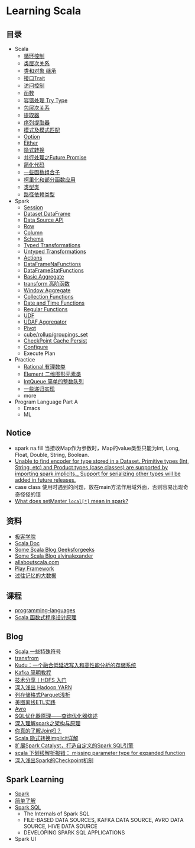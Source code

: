 # Learning Scala

## 目录
 - Scala
     - [循环控制](https://github.com/Flyraty/daily_scala/blob/master/src/main/scala/scala/cycle_control.scala)
     - [类层次关系](https://github.com/Flyraty/daily_scala/blob/master/src/main/scala/scala/class_level.scala)
     - [类和对象 继承]()
     - [接口Trait](https://github.com/Flyraty/daily_scala/blob/master/src/main/scala/scala/traits_oo.scala)
     - [访问控制](https://github.com/Flyraty/daily_scala/blob/master/src/main/scala/scala/function_oo.scala)
     - [函数](https://github.com/Flyraty/daily_scala/blob/master/src/main/scala/scala/function_oo.scala)
     - [容错处理 Try Type](https://github.com/Flyraty/daily_scala/blob/master/src/main/scala/scala/try_type.scala)
     - [包层次关系]()
     - [提取器](https://github.com/Flyraty/daily_scala/blob/master/src/main/scala/scala/extractor.scala)
     - [序列提取器](https://github.com/Flyraty/daily_scala/blob/master/src/main/scala/scala/seq_extractor.scala)
     - [模式及模式匹配](https://github.com/Flyraty/daily_scala/blob/master/src/main/scala/scala/pattern_match.scala)
     - [Option](https://github.com/Flyraty/daily_scala/blob/master/src/main/scala/scala/option_oo.scala)
     - [Either](https://github.com/Flyraty/daily_scala/blob/master/src/main/scala/scala/either_type.scala)
     - [隐式转换](https://github.com/Flyraty/daily_scala/blob/master/src/main/scala/scala/implicit_oo.scala)
     - [并行处理之Future Promise](https://github.com/Flyraty/daily_scala/blob/master/src/main/scala/scala/future_oo.scala)
     - [简化代码](https://github.com/Flyraty/daily_scala/blob/master/src/main/scala/scala/simplify_code.scala)
     - [一些函数组合子](https://github.com/Flyraty/daily_scala/blob/master/src/main/scala/scala/func_combination.scala)
     - [柯里化和部分函数应用](https://github.com/Flyraty/daily_scala/blob/master/src/main/scala/scala/func_curry.scala)
     - [类型类](https://github.com/Flyraty/daily_scala/blob/master/src/main/scala/scala/type_class.scala)
     - [路径依赖类型](https://github.com/Flyraty/daily_scala/blob/master/src/main/scala/scala/path_dependent_type.scala)
 - Spark
     - [Session](https://github.com/Flyraty/daily_scala/blob/master/src/main/scala/spark/session.scala)
     - [Dataset DataFrame](https://github.com/Flyraty/daily_scala/blob/master/src/main/scala/spark/dataset.scala)
     - [Data Source API](https://github.com/Flyraty/daily_scala/blob/master/src/main/scala/spark/data_source_txt.scala)
     - [Row](https://github.com/Flyraty/daily_scala/blob/master/src/main/scala/spark/row.scala)
     - [Column](https://github.com/Flyraty/daily_scala/blob/master/src/main/scala/spark/column.scala)
     - [Schema](https://github.com/Flyraty/daily_scala/blob/master/src/main/scala/spark/schema.scala)
     - [Typed Transformations](https://github.com/Flyraty/daily_scala/blob/master/src/main/scala/spark/typed_transformations.scala)
     - [Untyped Transformations](https://github.com/Flyraty/daily_scala/blob/master/src/main/scala/spark/untyped_transformations.scala)
     - [Actions](https://github.com/Flyraty/daily_scala/blob/master/src/main/scala/spark/actions.scala)
     - [DataFrameNaFunctions](https://github.com/Flyraty/daily_scala/blob/master/src/main/scala/spark/na_func.scala)
     - [DataFrameStatFunctions](https://github.com/Flyraty/daily_scala/blob/master/src/main/scala/spark/stat_func.scala)
     - [Basic Aggregate](https://github.com/Flyraty/daily_scala/blob/master/src/main/scala/spark/basic_aggregate.scala)
     - [transform 高阶函数](https://github.com/Flyraty/daily_scala/blob/master/src/main/scala/spark/transform.scala)
     - [Window Aggregate](https://github.com/Flyraty/daily_scala/blob/master/src/main/scala/spark/window_aggregate.scala)
     - [Collection Functions](https://github.com/Flyraty/daily_scala/blob/master/src/main/scala/spark/collection_func.scala)
     - [Date and Time Functions](https://github.com/Flyraty/daily_scala/blob/master/src/main/scala/spark/datetime_func.scala)
     - [Regular Functions](https://github.com/Flyraty/daily_scala/blob/master/src/main/scala/spark/regular_func.scala)
     - [UDF](https://github.com/Flyraty/daily_scala/blob/master/src/main/scala/spark/UDF.scala)
     - [UDAF,Aggregator](https://github.com/Flyraty/daily_scala/blob/master/src/main/scala/spark/UDAF.scala)
     - [Pivot](https://github.com/Flyraty/daily_scala/blob/master/src/main/scala/spark/basic_aggregate.scala)
     - [cube/rollup/groupings_set](https://github.com/Flyraty/daily_scala/blob/master/src/main/scala/spark/untyped_transformations.scala)
     - [CheckPoint Cache Persist](https://github.com/Flyraty/daily_scala/blob/master/src/main/scala/spark/caching.scala)
     - [Configure](https://github.com/Flyraty/daily_scala/blob/master/src/main/scala/spark/configure.scala)
     - Execute Plan
 - Practice
     - [Rational 有理数类]()
     - [Element 二维图形元素类]()
     - [IntQueue 简单的整数队列]()
     - [一些递归实现]()
     - more
 - Program Language Part A 
    - Emacs
    - ML
 
## Notice
 - spark na.fill 当接收Map作为参数时，Map的value类型只能为Int, Long, Float, Double, String, Boolean.
 - [Unable to find encoder for type stored in a Dataset. Primitive types (Int, String, etc) and Product types (case classes) are supported by importing spark.implicits._ Support for serializing other types will be added in future releases.](https://forums.databricks.com/questions/13772/apache-spark-210-question-in-spark-sql.html)
 - case class 使用时遇到的问题，放在main方法作用域外面，否则容易出现奇奇怪怪的错
 - [What does setMaster `local[*]` mean in spark?](https://stackoverflow.com/questions/32356143/what-does-setmaster-local-mean-in-spark)

## 资料
 - [极客学院](http://wiki.jikexueyuan.com/list/scala/)
 - [Scala Doc](https://docs.scala-lang.org)
 - [Some Scala Blog Geeksforgeeks](https://www.geeksforgeeks.org/scala-functions-call-by-name/)
 - [Some Scala Blog alvinalexander](https://alvinalexander.com/scala/how-to-add-update-remove-elements-immutable-maps-scala)
 - [allaboutscala.com](http://allaboutscala.com/)
 - [Play Framework](https://doron.gitbooks.io/play-doc-zh/2.4/gettingStarted/06_Play_Tutorials.html)
 - [过往记忆的大数据](https://wemp.app/accounts/9228fadf-eedf-468f-b68a-8c2f69fd1f13)
 
## 课程
 - [programming-languages](https://www.coursera.org/learn/programming-languages)
 - [Scala 函数式程序设计原理](https://www.coursera.org/learn/progfun1)
 
## Blog
 - [Scala 一些特殊符号](https://notes.mengxin.science/2018/09/07/scala-special-symbol-usage/)
 - [transfrom](https://medium.com/@mrpowers/schema-independent-dataframe-transformations-d6b36e12dca6)
 - [Kudu：一个融合低延迟写入和高性能分析的存储系统](https://zhuanlan.zhihu.com/p/26798353)
 - [Kafka 简明教程](https://zhuanlan.zhihu.com/p/37405836)
 - [技术分享丨HDFS 入门](https://zhuanlan.zhihu.com/p/21249592)
 - [深入浅出 Hadoop YARN](https://zhuanlan.zhihu.com/p/54192454)
 - [列存储格式Parquet浅析](https://www.jianshu.com/p/47b39ae336d5)
 - [美图离线ETL实践](https://juejin.im/post/5b90ca816fb9a05cdf306ddb)
 - [Avro](https://blog.kazaff.me/2014/07/07/是什么系列之Avro/)
 - [SQL优化器原理——查询优化器综述](https://zhuanlan.zhihu.com/p/40478975)
 - [深入理解spark之架构与原理](https://juejin.im/post/5a73c8386fb9a0635e3cafaa)
 - [你真的了解Join吗？](https://www.jianshu.com/p/47db8ac001ea)
 - [Scala 隐式转换implicit详解](https://tryanswer.github.io/2018/05/24/scala-implicit/)
 - [扩展Spark Catalyst，打造自定义的Spark SQL引擎](https://zhuanlan.zhihu.com/p/50493032)
 - [scala 下划线解析报错： missing parameter type for expanded function](https://www.iteye.com/blog/zhouchaofei2010-2260107)
 - [深入浅出Spark的Checkpoint机制](https://www.jianshu.com/p/a75d0439c2f9)
 
## Spark Learning
 - [Spark](https://github.com/apache/spark)
 - [简单了解](https://juejin.im/post/5a73c8386fb9a0635e3cafaa)
 - [Spark SQL](https://jaceklaskowski.gitbooks.io/mastering-spark-sql)
   - The Internals of Spark SQL
   - FILE-BASED DATA SOURCES,  KAFKA DATA SOURCE, AVRO DATA SOURCE, HIVE DATA SOURCE
   - DEVELOPING SPARK SQL APPLICATIONS 
 - Spark UI
 
 
 
 

 
 


